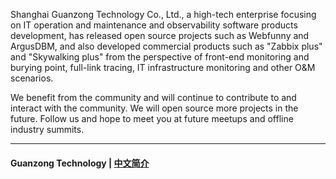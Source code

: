 Shanghai Guanzong Technology Co., Ltd., a high-tech enterprise focusing on IT operation and maintenance and observability software products development, has released open source projects such as Webfunny and ArgusDBM, and also developed commercial products such as "Zabbix plus" and "Skywalking plus" from the perspective of front-end monitoring and burying point, full-link tracing, IT infrastructure monitoring and other O&M scenarios.

We benefit from the community and will continue to contribute to and interact with the community. We will open source more projects in the future. Follow us and hope to meet you at future meetups and offline industry summits.

----
#### Guanzong Technology | [中文简介](profile/README_CN.md)
